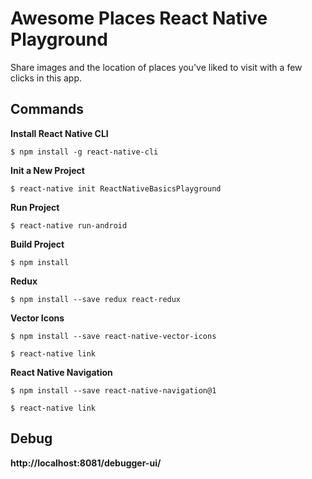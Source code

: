 # Awesome Places React Native Playground

Share images and the location of places you've liked to visit with a few clicks in this app.

## Commands 

**Install React Native CLI**

`$ npm install -g react-native-cli
`

**Init a New Project**

`$ react-native init ReactNativeBasicsPlayground
`

**Run Project**

`$ react-native run-android
`

**Build Project**

`$ npm install
`

**Redux**

`$ npm install --save redux react-redux
`

**Vector Icons**

`$ npm install --save react-native-vector-icons
`

`$ react-native link
`

**React Native Navigation**

`$ npm install --save react-native-navigation@1
`

`$ react-native link
`

## Debug

__http://localhost:8081/debugger-ui/__